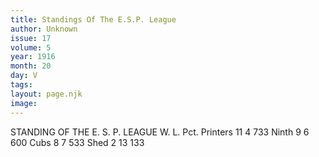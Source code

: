 ```yaml
---
title: Standings Of The E.S.P. League
author: Unknown
issue: 17
volume: 5
year: 1916
month: 20
day: V
tags:
layout: page.njk
image:
---
```

STANDING OF THE E. S. P. LEAGUE   		W. L. Pct.   Printers	             11  4  733   Ninth		 9   6  600   Cubs		 8   7  533   Shed		 2  13 133      




